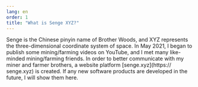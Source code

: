 ```yaml
---
lang: en
order: 1
title: "What is Senge XYZ?"
---
```


Senge is the Chinese pinyin name of Brother Woods, and XYZ represents the three-dimensional coordinate system of space. In May 2021, I began to publish some mining/farming videos on YouTube, and I met many like-minded mining/farming friends. In order to better communicate with my miner and farmer brothers, a website platform [senge.xyz](https:// senge.xyz) is created. If any new software products are developed in the future, I will show them here.
